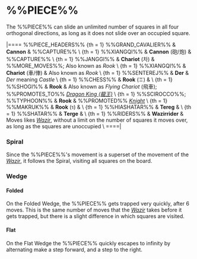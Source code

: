 # %%PIECE%%

The %%PIECE%% can slide an unlimited number of squares in all
four orthogonal directions, as long as it does not slide over an
occupied square.


|====
%%PIECE_HEADERS%%
{th = 1} %%GRAND_CAVALIER%%
       & **Cannon**
       & %%CAPTURE%% \\
{th = 1} %%XIANGQI%%
       & **Cannon** (&#x7832;/&#x70AE;)
       & %%CAPTURE%% \\
{th = 1} %%JANGGI%%
       & **Chariot** (&#xCC28;)
       & %%MORE_MOVES%%; Also known as *Rook* \\
{th = 1} %%XIANGQI%%
       & **Chariot** (&#x8ECA;/&#x4FE5;)
       & Also known as *Rook* \\
{th = 1} %%SENTEREJ%%
       & **Der**
       & *Der* meaning *Castle* \\
{th = 1} %%CHESS%%
       & **Rook** (&#x2656;)
       & \\
{th = 1} %%SHOGI%%
       & **Rook**
       & Also known as *Flying Chariot* (&#x98db;&#x8eca;);
         %%PROMOTES_TO%% [*Dragon King (&#x9f8d;&#x738b;)*](dragon_king.html) \\
{th = 1} %%SCIROCCO%%; %%TYPHOON%%
       & **Rook**
       & %%PROMOTED%% [*Knight*](knight.html) \\
{th = 1} %%MAKRUK%%
       & **Rook** (&#x0E23;)
       & \\
{th = 1} %%HIASHATAR%%
       & **Tereg** 
       & \\
{th = 1} %%SHATAR%%
       & **Terge** 
       & \\
{th = 1} %%RIDERS%%
       & **Wazirrider**
       & Moves likes [*Wazir*](wazir.html), without a limit on the number
         of squares it moves over, as long as the squares are unoccupied \\
====|

### Spiral

Since the %%PIECE%%'s movement is a superset of the movement of the
[*Wazir*](wazir.html), it follows the Spiral, visiting all squares
on the board.

### Wedge

#### Folded

On the Folded Wedge, the %%PIECE%% gets trapped very quickly, after 6 moves.
This is the same number of moves that the [*Wazir*](wazir.html) takes before
it gets trapped, but there is a slight difference in which squares
are visited.

#### Flat

On the Flat Wedge the %%PIECE%% quickly escapes to infinity by alternating make 
a step forward, and a step to the right.
